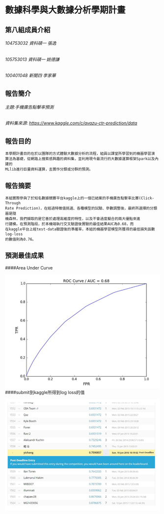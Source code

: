數據科學與大數據分析學期計畫
========

## 第八組成員介紹

###### 104753032 資科碩一 張逸
###### 105753013 資科碩一 姚德謙
###### 100401048 新聞四 李家華


## 報告簡介

###### 主題:手機廣告點擊率預測<br/>
###### 資料集來源: <https://www.kaggle.com/c/avazu-ctr-prediction/data> <br/>


## 報告目的  
   
    
    本學期計畫目的在於以團隊的方式體驗大數據分析的流程，組員以課堂所學習到的機器學習演
    算法為基礎，從網路上搜索感興趣的資料集，並利用現今最流行的大數據運算框架Spark以及內建的
    MLlib進行巨量資料運算，去實作分類或分群的預測。


## 報告摘要  

    本組實際參與了於知名數據競賽平台kaggle上的一個已結案的手機廣告點擊率比賽(Click-Through 
    Rate Prediction)，在經過特徵值挑選、各種模型的試驗、參數調整後，最終所選擇的分類器是隨
    機森林，我們擷取的是它善於處理高維度的特性，以及不會過度擬合的兩大優點來進
    行建模。在預測階段，於本機端執行交叉驗證後實驗的最佳結果AUC為0.68，而
    在kaggle平台上經test-data驗證後的準確率，本組的機器學習模型所獲得的最低損失函數log-loss
    的數值則為0.76。
    
## 預測最佳成果
####Area Under Curve

![image](https://github.com/chiahualee/temp/blob/master/AUC.png)
####submit到kaggle所得到log loss的值 

![image](https://github.com/chiahualee/temp/blob/master/losslog.png)






  
